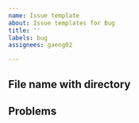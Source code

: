 ```yaml
---
name: Issue template
about: Issue templates for Bug
title: ''
labels: bug
assignees: gaeng02

---
```


## File name with directory
> 

## Problems
